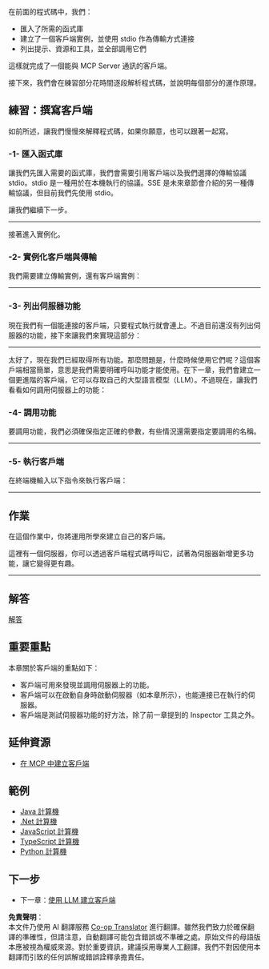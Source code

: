 <!--
CO_OP_TRANSLATOR_METADATA:
{
  "original_hash": "2342baa570312086fc19edcf41320250",
  "translation_date": "2025-06-17T15:21:48+00:00",
  "source_file": "03-GettingStarted/02-client/README.md",
  "language_code": "hk"
}
-->
在前面的程式碼中，我們：

- 匯入了所需的函式庫
- 建立了一個客戶端實例，並使用 stdio 作為傳輸方式連接
- 列出提示、資源和工具，並全部調用它們

這樣就完成了一個能與 MCP Server 通訊的客戶端。

接下來，我們會在練習部分花時間逐段解析程式碼，並說明每個部分的運作原理。

## 練習：撰寫客戶端

如前所述，讓我們慢慢來解釋程式碼，如果你願意，也可以跟著一起寫。

### -1- 匯入函式庫

讓我們先匯入需要的函式庫，我們會需要引用客戶端以及我們選擇的傳輸協議 stdio。stdio 是一種用於在本機執行的協議。SSE 是未來章節會介紹的另一種傳輸協議，但目前我們先使用 stdio。 

讓我們繼續下一步。

---

接著進入實例化。

### -2- 實例化客戶端與傳輸

我們需要建立傳輸實例，還有客戶端實例： 

---

### -3- 列出伺服器功能

現在我們有一個能連接的客戶端，只要程式執行就會連上。不過目前還沒有列出伺服器的功能，接下來讓我們來實現這部分： 

---

太好了，現在我們已經取得所有功能。那麼問題是，什麼時候使用它們呢？這個客戶端相當簡單，意思是我們需要明確呼叫功能才能使用。在下一章，我們會建立一個更進階的客戶端，它可以存取自己的大型語言模型（LLM）。不過現在，讓我們看看如何調用伺服器上的功能：

### -4- 調用功能

要調用功能，我們必須確保指定正確的參數，有些情況還需要指定要調用的名稱。

---

### -5- 執行客戶端

在終端機輸入以下指令來執行客戶端：

---

## 作業

在這個作業中，你將運用所學來建立自己的客戶端。

這裡有一個伺服器，你可以透過客戶端程式碼呼叫它，試著為伺服器新增更多功能，讓它變得更有趣。

---

## 解答

[解答](./solution/README.md)

## 重要重點

本章關於客戶端的重點如下：

- 客戶端可用來發現並調用伺服器上的功能。
- 客戶端可以在啟動自身時啟動伺服器（如本章所示），也能連接已在執行的伺服器。
- 客戶端是測試伺服器功能的好方法，除了前一章提到的 Inspector 工具之外。

## 延伸資源

- [在 MCP 中建立客戶端](https://modelcontextprotocol.io/quickstart/client)

## 範例

- [Java 計算機](../samples/java/calculator/README.md)
- [.Net 計算機](../../../../03-GettingStarted/samples/csharp)
- [JavaScript 計算機](../samples/javascript/README.md)
- [TypeScript 計算機](../samples/typescript/README.md)
- [Python 計算機](../../../../03-GettingStarted/samples/python)

## 下一步

- 下一章：[使用 LLM 建立客戶端](/03-GettingStarted/03-llm-client/README.md)

**免責聲明**：  
本文件乃使用 AI 翻譯服務 [Co-op Translator](https://github.com/Azure/co-op-translator) 進行翻譯。雖然我們致力於確保翻譯的準確性，但請注意，自動翻譯可能包含錯誤或不準確之處。原始文件的母語版本應被視為權威來源。對於重要資訊，建議採用專業人工翻譯。我們不對因使用本翻譯而引致的任何誤解或錯誤詮釋承擔責任。